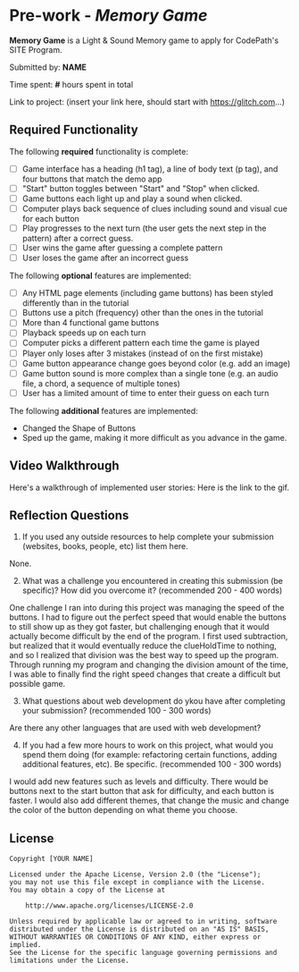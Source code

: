 # Pre-work - *Memory Game*

**Memory Game** is a Light & Sound Memory game to apply for CodePath's SITE Program. 

Submitted by: **NAME**

Time spent: **#** hours spent in total

Link to project: (insert your link here, should start with https://glitch.com...)

## Required Functionality

The following **required** functionality is complete:

* [ ] Game interface has a heading (h1 tag), a line of body text (p tag), and four buttons that match the demo app
* [ ] "Start" button toggles between "Start" and "Stop" when clicked. 
* [ ] Game buttons each light up and play a sound when clicked. 
* [ ] Computer plays back sequence of clues including sound and visual cue for each button
* [ ] Play progresses to the next turn (the user gets the next step in the pattern) after a correct guess. 
* [ ] User wins the game after guessing a complete pattern
* [ ] User loses the game after an incorrect guess

The following **optional** features are implemented:

* [ ] Any HTML page elements (including game buttons) has been styled differently than in the tutorial
* [ ] Buttons use a pitch (frequency) other than the ones in the tutorial
* [ ] More than 4 functional game buttons
* [ ] Playback speeds up on each turn
* [ ] Computer picks a different pattern each time the game is played
* [ ] Player only loses after 3 mistakes (instead of on the first mistake)
* [ ] Game button appearance change goes beyond color (e.g. add an image)
* [ ] Game button sound is more complex than a single tone (e.g. an audio file, a chord, a sequence of multiple tones)
* [ ] User has a limited amount of time to enter their guess on each turn

The following **additional** features are implemented:

- Changed the Shape of Buttons
- Sped up the game, making it more difficult as you advance in the game. 

## Video Walkthrough

Here's a walkthrough of implemented user stories:
Here is the link to the gif.


## Reflection Questions
1. If you used any outside resources to help complete your submission (websites, books, people, etc) list them here. 

None.

2. What was a challenge you encountered in creating this submission (be specific)? How did you overcome it? (recommended 200 - 400 words) 

One challenge I ran into during this project was managing the speed of the buttons. I had to figure out the perfect speed that would enable
the buttons to still show up as they got faster, but challenging enough that it would actually become difficult by the end of the program. 
I first used subtraction, but realized that it would eventually reduce the clueHoldTime to nothing, and so I realized that
division was the best way to speed up the program. Through running my program and changing the division amount of the time, I was able to 
finally find the right speed changes that create a difficult but possible game. 

3. What questions about web development do ykou have after completing your submission? (recommended 100 - 300 words) 

Are there any other languages that are used with web development?

4. If you had a few more hours to work on this project, what would you spend them doing (for example: refactoring certain functions, adding additional features, etc). Be specific. (recommended 100 - 300 words) 

I would add new features such as levels and difficulty. 
There would be buttons next to the start button that ask for difficulty, and each button is faster.
I would also add different themes, that change the music and change the color of the button depending on what theme you choose. 


## License

    Copyright [YOUR NAME]

    Licensed under the Apache License, Version 2.0 (the "License");
    you may not use this file except in compliance with the License.
    You may obtain a copy of the License at

        http://www.apache.org/licenses/LICENSE-2.0

    Unless required by applicable law or agreed to in writing, software
    distributed under the License is distributed on an "AS IS" BASIS,
    WITHOUT WARRANTIES OR CONDITIONS OF ANY KIND, either express or implied.
    See the License for the specific language governing permissions and
    limitations under the License.